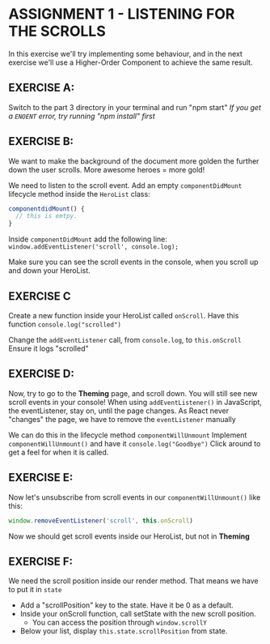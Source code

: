 # ASSIGNMENT 1 - LISTENING FOR THE SCROLLS

In this exercise we'll try implementing some
behaviour, and in the next exercise we'll use a
Higher-Order Component to achieve the same result.

## EXERCISE A:
Switch to the part 3 directory in your terminal and run "npm start"
*If you get a `ENOENT` error, try running "npm install" first*

## EXERCISE B:
We want to make the background of the document
more golden the further down the user scrolls.
More awesome heroes = more gold!

We need to listen to the scroll event.
Add an empty `componentDidMount` lifecycle method inside
the `HeroList` class:
```js
componentdidMount() {
  // this is emtpy.
}
```

Inside `componentDidMount` add the following line:
`window.addEventListener('scroll', console.log);`

Make sure you can see the scroll events in the console,
when you scroll up and down your HeroList.

## EXERCISE C
Create a new function inside your HeroList
called `onScroll`. Have this function `console.log("scrolled")`

Change the `addEventListener` call, from `console.log`, to `this.onScroll`
Ensure it logs "scrolled"

## EXERCISE D:
Now, try to go to the **Theming** page, and scroll down.
You will still see new scroll events in your console!
When using `addEventListener()` in JavaScript, the eventListener,
stay on, until the page changes.
As React never "changes" the page, we have to remove the `eventListener` manually

We can do this in the lifecycle method `componentWillUnmount`
Implement `componentWillUnmount()` and have it `console.log("Goodbye")`
Click around to get a feel for when it is called.

## EXERCISE E:
Now let's unsubscribe from scroll events in our `componentWillUnmount()` like this:
```js
window.removeEventListener('scroll', this.onScroll)
```
Now we should get scroll events inside our HeroList, but not in **Theming**

## EXERCISE F:
We need the scroll position inside our render method.
That means we have to put it in `state`

- Add a "scrollPosition" key to the state. Have it be 0 as a default.
- Inside your onScroll function, call setState with the new scroll position.
    - You can access the position through `window.scrollY`
- Below your list, display `this.state.scrollPosition` from state.

